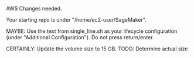 AWS Changes needed.

Your starting repo is under "/home/ec2-user/SageMaker".

MAYBE:  Use the text from single_line.sh as your lifecycle configuration (under "Additional Configuration").  Do not press return/enter.

CERTAINLY: Update the volume size to 15 GB.
TODO: Determine actual size